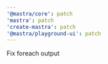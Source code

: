 ```yaml
---
'@mastra/core': patch
'mastra': patch
'create-mastra': patch
'@mastra/playground-ui': patch
---
```


Fix foreach output
